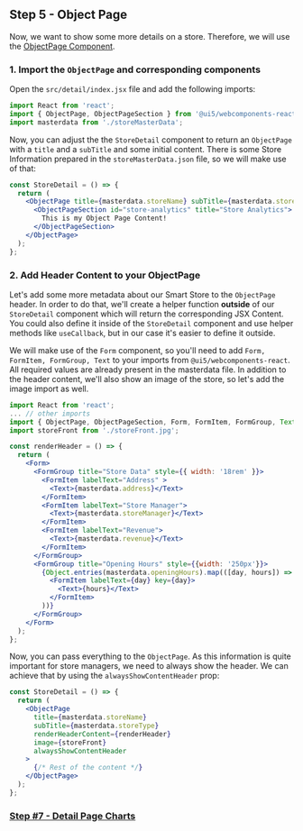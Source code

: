 ## Step 5 - Object Page

Now, we want to show some more details on a store. Therefore, we will use the [ObjectPage Component](https://sap.github.io/ui5-webcomponents-react/?path=/docs/components-objectpage--render-demo).

### 1. Import the `ObjectPage` and corresponding components

Open the `src/detail/index.jsx` file and add the following imports:

```jsx harmony
import React from 'react';
import { ObjectPage, ObjectPageSection } from '@ui5/webcomponents-react';
import masterdata from './storeMasterData';
```

Now, you can adjust the the `StoreDetail` component to return an `ObjectPage`
with a `title` and a `subTitle` and some initial content.
There is some Store Information prepared in the `storeMasterData.json` file, so we will make use of that:

```jsx harmony
const StoreDetail = () => {
  return (
    <ObjectPage title={masterdata.storeName} subTitle={masterdata.storeType}>
      <ObjectPageSection id="store-analytics" title="Store Analytics">
        This is my Object Page Content!
      </ObjectPageSection>
    </ObjectPage>
  );
};
```

### 2. Add Header Content to your ObjectPage

Let's add some more metadata about our Smart Store to the `ObjectPage` header.
In order to do that, we'll create a helper function **outside** of our `StoreDetail` component which will return the corresponding JSX Content.
You could also define it inside of the `StoreDetail` component and use helper methods like `useCallback`, but in our case it's easier to define it outside.

We will make use of the `Form` component, so you'll need to add `Form, FormItem, FormGroup, Text` to your imports from `@ui5/webcomponents-react`.
All required values are already present in the masterdata file.
In addition to the header content, we'll also show an image of the store, so let's add the image import as well.

```jsx harmony
import React from 'react';
... // other imports
import { ObjectPage, ObjectPageSection, Form, FormItem, FormGroup, Text } from '@ui5/webcomponents-react';
import storeFront from './storeFront.jpg';

const renderHeader = () => {
  return (
    <Form>
      <FormGroup title="Store Data" style={{ width: '18rem' }}>
        <FormItem labelText="Address" >
          <Text>{masterdata.address}</Text>
        </FormItem>
        <FormItem labelText="Store Manager">
          <Text>{masterdata.storeManager}</Text>
        </FormItem>
        <FormItem labelText="Revenue">
          <Text>{masterdata.revenue}</Text>
        </FormItem>
      </FormGroup>
      <FormGroup title="Opening Hours" style={{width: '250px'}}>
        {Object.entries(masterdata.openingHours).map(([day, hours]) => (
          <FormItem labelText={day} key={day}>
            <Text>{hours}</Text>
          </FormItem>
        ))}
      </FormGroup>
    </Form>
  );
};
```

Now, you can pass everything to the `ObjectPage`. As this information is quite important for store managers, we need to always show the header.
We can achieve that by using the `alwaysShowContentHeader` prop:

```jsx harmony
const StoreDetail = () => {
  return (
    <ObjectPage
      title={masterdata.storeName}
      subTitle={masterdata.storeType}
      renderHeaderContent={renderHeader}
      image={storeFront}
      alwaysShowContentHeader
    >
      {/* Rest of the content */}
    </ObjectPage>
  );
};
```

### [Step #7 - Detail Page Charts](./Step7_Chart-Components.md)

